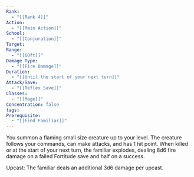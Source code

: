 ```yaml
---
Rank:
  - "[[Rank 4]]"
Action:
  - "[[Main Action]]"
School:
  - "[[Conjuration]]"
Target: 
Range:
  - "[[60ft]]"
Damage Type:
  - "[[Fire Damage]]"
Duration:
  - "[[Until the start of your next turn]]"
Attack/Save:
  - "[[Reflex Save]]"
Classes:
  - "[[Mage]]"
Concentration: false
tags: 
Prerequisite:
  - "[[Find Familiar]]"
---
```

You summon a flaming small size creature up to your level. The creature follows your commands, can make attacks, and has 1 hit point. When killed or at the start of your next turn, the familiar explodes, dealing 8d6 fire damage on a failed Fortitude save and half on a success.

Upcast: The familiar deals an additional 3d6 damage per upcast.